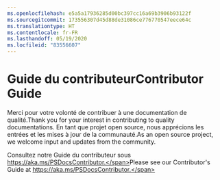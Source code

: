 ```yaml
---
ms.openlocfilehash: e5a5a17936285d00bc397cc16a69b3906b93122f
ms.sourcegitcommit: 173556307d45d88de31086ce776770547eece64c
ms.translationtype: HT
ms.contentlocale: fr-FR
ms.lasthandoff: 05/19/2020
ms.locfileid: "83556607"
---
```

# <a name="contributor-guide"></a><span data-ttu-id="44a3e-101">Guide du contributeur</span><span class="sxs-lookup"><span data-stu-id="44a3e-101">Contributor Guide</span></span>

<span data-ttu-id="44a3e-102">Merci pour votre volonté de contribuer à une documentation de qualité.</span><span class="sxs-lookup"><span data-stu-id="44a3e-102">Thank you for your interest in contributing to quality documentations.</span></span>
<span data-ttu-id="44a3e-103">En tant que projet open source, nous apprécions les entrées et les mises à jour de la communauté.</span><span class="sxs-lookup"><span data-stu-id="44a3e-103">As an open source project, we welcome input and updates from the community.</span></span>

<span data-ttu-id="44a3e-104">Consultez notre Guide du contributeur sous https://aka.ms/PSDocsContributor.</span><span class="sxs-lookup"><span data-stu-id="44a3e-104">Please see our Contributor's Guide at https://aka.ms/PSDocsContributor.</span></span>
